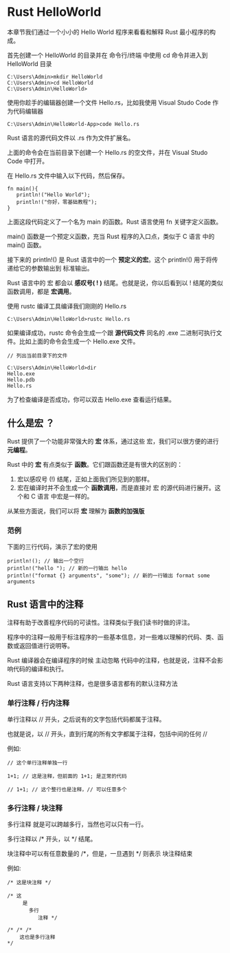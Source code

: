 # Rust HelloWorld

本章节我们通过一个小小的 Hello World 程序来看看和解释 Rust 最小程序的构成。

首先创建一个 HelloWorld 的目录并在 命令行/终端 中使用 cd 命令并进入到 HelloWorld 目录

```
C:\Users\Admin>mkdir HelloWorld
C:\Users\Admin>cd HelloWorld
C:\Users\Admin\HelloWorld>
```

使用你趁手的编辑器创建一个文件 Hello.rs，比如我使用 Visual Studo Code 作为代码编辑器

```
C:\Users\Admin\HelloWorld-App>code Hello.rs
```

Rust 语言的源代码文件以 .rs 作为文件扩展名。

上面的命令会在当前目录下创建一个 Hello.rs 的空文件，并在 Visual Studo Code 中打开。

在 Hello.rs 文件中输入以下代码，然后保存。

```
fn main(){
   println!("Hello World");
   println!("你好，零基础教程");
}
```

上面这段代码定义了一个名为 main 的函数。Rust 语言使用 fn 关键字定义函数。

main() 函数是一个预定义函数，充当 Rust 程序的入口点，类似于 C 语言 中的 main() 函数。

接下来的 println!() 是 Rust 语言中的一个 **预定义的宏**。这个 println!() 用于将传递给它的参数输出到 标准输出。

Rust 语言中的 宏 都会以 **感叹号( ! )** 结尾。也就是说，你以后看到以 ! 结尾的类似函数调用，都是 **宏调用**。

使用 rustc 编译工具编译我们刚刚的 Hello.rs

```
C:\Users\Admin\HelloWorld>rustc Hello.rs
```

如果编译成功，rustc 命令会生成一个跟 **源代码文件** 同名的 .exe 二进制可执行文件。比如上面的命令会生成一个 Hello.exe 文件。

```
// 列出当前目录下的文件

C:\Users\Admin\HelloWorld>dir
Hello.exe
Hello.pdb
Hello.rs
```

为了检查编译是否成功，你可以双击 Hello.exe 查看运行结果。

## 什么是宏 ？

Rust 提供了一个功能非常强大的 **宏** 体系，通过这些 宏，我们可以很方便的进行**元编程**。

Rust 中的 **宏** 有点类似于 **函数**。它们跟函数还是有很大的区别的：

1. 宏以感叹号 (!) 结尾，正如上面我们所见到的那样。
2. 宏在编译时并不会生成一个 **函数调用**，而是直接对 宏 的源代码进行展开。这个和 C 语言 中宏是一样的。

从某些方面说，我们可以将 **宏** 理解为 **函数的加强版**

### 范例

下面的三行代码，演示了宏的使用

```
println!(); // 输出一个空行
println!("hello "); // 新的一行输出 hello
println!("format {} arguments", "some"); // 新的一行输出 format some arguments
```

## Rust 语言中的注释

注释有助于改善程序代码的可读性。注释类似于我们读书时做的评注。

程序中的注释一般用于标注程序的一些基本信息，对一些难以理解的代码、类、函数或返回值进行说明等。

Rust 编译器会在编译程序的时候 主动忽略 代码中的注释，也就是说，注释不会影响代码的编译和执行。

Rust 语言支持以下两种注释，也是很多语言都有的默认注释方法

### 单行注释 / 行内注释

单行注释以 // 开头，之后说有的文字包括代码都属于注释。

也就是说，以 // 开头，直到行尾的所有文字都属于注释，包括中间的任何 //

例如:

```
// 这个单行注释单独一行

1+1; // 这是注释，但前面的 1+1; 是正常的代码

// 1+1; // 这个整行也是注释，// 可以任意多个
```

### 多行注释 / 块注释

多行注释 就是可以跨越多行，当然也可以只有一行。

多行注释以 /* 开头，以 */ 结尾。

块注释中可以有任意数量的 /*，但是，一旦遇到 */ 则表示 块注释结束

例如:

```
/* 这是块注释 */

/* 这
     是
       多行
          注释 */

/* /* /* 
    这也是多行注释
*/
```